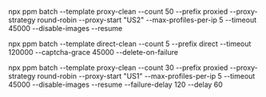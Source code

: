 npx ppm batch --template proxy-clean --count 50 --prefix proxied --proxy-strategy round-robin --proxy-start "US2" --max-profiles-per-ip 5 --timeout 45000 --disable-images --resume

npx ppm batch --template direct-clean --count 5 --prefix direct --timeout 120000 --captcha-grace 45000 --delete-on-failure 

npx ppm batch --template proxy-clean --count 30 --prefix proxied --proxy-strategy round-robin --proxy-start "US1" --max-profiles-per-ip 5 --timeout 45000 --disable-images --resume --failure-delay 120 --delay 60
